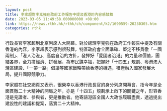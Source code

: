 ```yaml
---
layout: post
title: 李家超對李克強在政府工作報告中提及香港的內容感鼓舞
date: 2023-03-05 11:49:58.000000000 +08:00
link: https://news.rthk.hk/rthk/ch/component/k2/1690559-20230305.htm
categories: rthk
---
```


行政長官李家超到北京列席人大開幕。對於總理李克強在政府工作報告中提及有關香港的內容，李家超表示感到很鼓舞，特區政府會全面準確、堅定不移貫徹「一國兩制」、「港人治港」、高度自治的方針，發揮好「愛國者治港」的力量和價值，團結各界，全力拼經濟、拼發展，為市民謀幸福，把握好「十四五」規劃、粵港澳大灣區建設、「一帶一路」倡議等國家戰略帶給香港的機遇，積極融入國家發展大局，提升國際競爭力。

李家超在社交網頁又表示，很榮幸以香港行政長官的身分列席開幕會，指今年是全面貫徹二十大精神的開局之年，亦是「十四五」規劃承上啟下的關鍵之年，形容香港是見證者、參與者，更是推動者。他寄語港區全國人大政協履職盡責，透過提出建設性的建議和提案，落實二十大精神。
